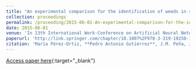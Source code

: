 ```yaml
---
title: "An experimental comparison for the identification of weeds in sunflower crops via unmanned aerial vehicles and object-based analysis"
collection: proceedings
permalink: /proceeding/2015-06-01-An-experimental-comparison-for-the-identification-of-weeds-in-sunflower-crops-via-unmanned-aerial-ve
date: 2015-06-01
venue: 'In 13th International Work-Conference on Artificial Neural Networks (IWANN 2015)'
paperurl: 'http://link.springer.com/chapter/10.1007%2F978-3-319-19258-1_22'
citation: 'María Pérez-Ortiz, **Pedro Antonio Gutiérrez**, J.M. Peña, J. Torres-Sánchez, César Hervás-Martínez, F. López Granados, &quot;An experimental comparison for the identification of weeds in sunflower crops via unmanned aerial vehicles and object-based analysis.&quot; In 13th International Work-Conference on Artificial Neural Networks (IWANN 2015), Lecture Notes in Computer Science, Vol. 9094, 2015, Palma de Mallorca (Spain), pp.252--262.'
---
```

[Access paper here](http://link.springer.com/chapter/10.1007%2F978-3-319-19258-1_22){:target="_blank"}
